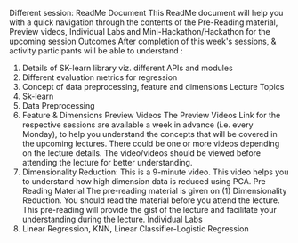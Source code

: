 Different session:
ReadMe Document
This ReadMe document will help you with a quick navigation through the contents of the
Pre-Reading material, Preview videos, Individual Labs and Mini-Hackathon/Hackathon for the
upcoming session
Outcomes
After completion of this week's sessions, & activity participants will be able to understand :
1. Details of SK-learn library viz. different APIs and modules
2. Different evaluation metrics for regression
3. Concept of data preprocessing, feature and dimensions
Lecture Topics
1. Sk-learn
2. Data Preprocessing
3. Feature & Dimensions
Preview Videos
The Preview Videos Link for the respective sessions are available a week in advance (i.e. every Monday),
to help you understand the concepts that will be covered in the upcoming lectures. There could be one or
more videos depending on the lecture details. The video/videos should be viewed before attending the
lecture for better understanding.
1. Dimensionality Reduction: This is a 9-minute video. This video helps you to understand how high
dimension data is reduced using PCA.
Pre Reading Material
The pre-reading material is given on (1) Dimensionality Reduction. You should read the material before
you attend the lecture. This pre-reading will provide the gist of the lecture and facilitate your
understanding during the lecture.
Individual Labs
1. Linear Regression, KNN, Linear Classifier-Logistic Regression
